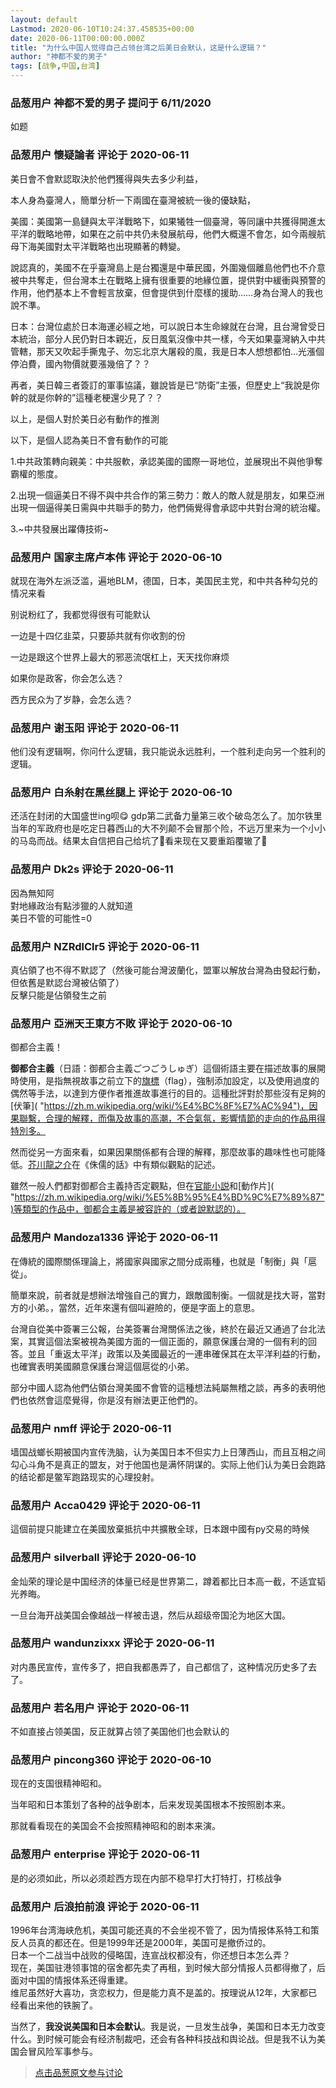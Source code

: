 ```yaml
---
layout: default
Lastmod: 2020-06-10T10:24:37.458535+00:00
date: 2020-06-11T00:00:00.000Z
title: "为什么中国人觉得自己占领台湾之后美日会默认，这是什么逻辑？"
author: "神都不爱的男子"
tags: [战争,中国,台湾]
---
```



### 品葱用户 **神都不爱的男子** 提问于 6/11/2020
    
如题
    
                

### 品葱用户 **懷疑論者** 评论于 2020-06-11
        
美日會不會默認取決於他們獲得與失去多少利益，  
  
本人身為臺灣人，簡單分析一下兩國在臺灣被統一後的優缺點，  
  
美國：美國第一島鏈與太平洋戰略下，如果犧牲一個臺灣，等同讓中共獲得開進太平洋的戰略地帶，如果在之前中共仍未發展航母，他們大概還不會怎，如今兩艘航母下海美國對太平洋戰略也出現顯著的轉變。  
  
說認真的，美國不在乎臺灣島上是台獨還是中華民國，外圍幾個離島他們也不介意被中共奪走，但台灣本土在戰略上擁有很重要的地緣位置，提供對中緩衝與預警的作用，他們基本上不會輕言放棄，但會提供到什麼樣的援助……身為台灣人的我也說不準。  
  
日本：台灣位處於日本海運必經之地，可以說日本生命線就在台灣，且台灣曾受日本統治，部分人民仍對日本親近，反日風氣沒像中共一樣，今天如果臺灣納入中共管轄，那天又吹起手撕鬼子、勿忘北京大屠殺的風，我是日本人想想都怕…光漲個停泊費，國內物價就要漲幾倍了？？  
  
再者，美日韓三者簽訂的軍事協議，雖說皆是已“防衛”主張，但歷史上“我說是你幹的就是你幹的”這種老梗還少見了？？  
  
以上，是個人對於美日必有動作的推測  
  
以下，是個人認為美日不會有動作的可能  
  
1.中共政策轉向親美：中共服軟，承認美國的國際一哥地位，並展現出不與他爭奪霸權的態度。  
  
2.出現一個逼美日不得不與中共合作的第三勢力：敵人的敵人就是朋友，如果亞洲出現一個逼得美日需與中共聯手的勢力，他們倆覺得會承認中共對台灣的統治權。  
  
3.~中共發展出躍傳技術~
        
                

### 品葱用户 **国家主席卢本伟** 评论于 2020-06-10
        
就现在海外左派泛滥，遍地BLM，德国，日本，美国民主党，和中共各种勾兑的情况来看  
  
别说粉红了，我都觉得很有可能默认  
  
一边是十四亿韭菜，只要舔共就有你收割的份  
  
一边是跟这个世界上最大的邪恶流氓杠上，天天找你麻烦  
  
如果你是政客，你会怎么选？  
  
西方民众为了岁静，会怎么选？
        
                

### 品葱用户 **谢玉阳** 评论于 2020-06-11
        
他们没有逻辑啊，你问什么逻辑，我只能说永远胜利，一个胜利走向另一个胜利的逻辑。
        
                

### 品葱用户 **白糸射在黑丝腿上** 评论于 2020-06-10
        
还活在封闭的大国盛世ing呗😋 gdp第二武备力量第三收个破岛怎么了。加尔铁里当年的军政府也是吃定日暮西山的大不列颠不会冒那个险，不远万里来为一个小小的马岛而战。结果太自信把自己给坑了🤗看来现在又要重蹈覆辙了🤗
        
                

### 品葱用户 **Dk2s** 评论于 2020-06-11
        
因為無知阿  
對地緣政治有點涉獵的人就知道  
美日不管的可能性=0
        
                

### 品葱用户 **NZRdlClr5** 评论于 2020-06-11
        
真佔領了也不得不默認了（然後可能台灣波蘭化，盟軍以解放台灣為由發起行動，但依舊是默認台灣被佔領了）  
反擊只能是佔領發生之前
        
                

### 品葱用户 **亞洲天王東方不敗** 评论于 2020-06-10
        
御都合主義！  
  
  
**御都合主義**（日語：御都合主義ごつごうしゅぎ）這個術語主要在描述故事的展開時使用，是指無視故事之前立下的[旗標]( "https://zh.m.wikipedia.org/wiki/%E6%97%97%E6%A8%99_(%E6%95%85%E4%BA%8B)")（flag），強制添加設定，以及使用過度的偶然等手法，以達到方便作者推進故事進行的目的。這種批評對於那些沒有足夠的[伏筆]( "https://zh.m.wikipedia.org/wiki/%E4%BC%8F%E7%AC%94")，因果聯繫，合理的解釋，而傷及故事的高潮，不合氣氛，影響情節的走向的作品用得特別多。  
  
  
然而從另一方面來看，如果因果關係都有合理的解釋，那麼故事的趣味性也可能降低。[芥川龍之介]( "https://zh.m.wikipedia.org/wiki/%E8%8A%A5%E5%B7%9D%E9%BE%99%E4%B9%8B%E4%BB%8B")在《侏儒的話》中有類似觀點的記述。  
  
  
雖然一般人們都對御都合主義持否定觀點，但在[官能小説]( "https://zh.m.wikipedia.org/wiki/%E8%89%B2%E6%83%85%E5%B0%8F%E8%AF%B4")和[動作片]( "https://zh.m.wikipedia.org/wiki/%E5%8B%95%E4%BD%9C%E7%89%87")等類型的作品中，御都合主義是被容許的（或者說默認的）。
        
                

### 品葱用户 **Mandoza1336** 评论于 2020-06-11
        
在傳統的國際關係理論上，將國家與國家之間分成兩種，也就是「制衡」與「扈從」。  
  
簡單來說，前者就是想辦法增強自己的實力，跟敵國制衡。一個就是找大哥，當對方的小弟。，當然，近年來還有個叫避險的，便是字面上的意思。  
  
台灣自從美中簽署三公報，台美簽署台灣關係法之後，終於在最近又通過了台北法案，其實這個法案被視為美國方面的一個正面的，願意保護台灣的一個有利的回答。並且「重返太平洋」政策以及美國最近的一連串確保其在太平洋利益的行動，也確實表明美國願意保護台灣這個扈從的小弟。  
  
部分中國人認為他們佔領台灣美國不會管的這種想法純屬無稽之談，再多的表明他們也依然會這麼覺得，你是沒有辦法更正他們的。
        
                

### 品葱用户 **nmff** 评论于 2020-06-11
        
墙国战螂长期被国内宣传洗脑，认为美国日本不但实力上日薄西山，而且互相之间勾心斗角不是真正的盟友，对于他国也是满怀阴谋的。实际上他们认为美日会跑路的结论都是鳖军跑路现实的心理投射。
        
                

### 品葱用户 **Acca0429** 评论于 2020-06-11
        
這個前提只能建立在美國放棄抵抗中共擴散全球，日本跟中國有py交易的時候
        
                

### 品葱用户 **silverball** 评论于 2020-06-10
        
金灿荣的理论是中国经济的体量已经是世界第二，蹲着都比日本高一截，不适宜韬光养晦。  
  
一旦台海开战美国会像越战一样被击退，然后从超级帝国沦为地区大国。
        
                

### 品葱用户 **wandunzixxx** 评论于 2020-06-11
        
对内愚民宣传，宣传多了，把自我都愚弄了，自己都信了，这种情况历史多了去了。
        
                

### 品葱用户 **若名用户** 评论于 2020-06-11
        
不如直接占领美国，反正就算占领了美国他们也会默认的
        
                

### 品葱用户 **pincong360** 评论于 2020-06-10
        
现在的支国很精神昭和。  
  
当年昭和日本策划了各种的战争剧本，后来发现美国根本不按照剧本来。  
  
那就看看现在的美国会不会按照精神昭和的剧本来演。
        
                

### 品葱用户 **enterprise** 评论于 2020-06-11
        
是的必须如此，所以必须趁西方现在内部不稳早打大打特打，打核战争
        
                

### 品葱用户 **后浪拍前浪** 评论于 2020-06-11
        
1996年台湾海峡危机，美国可能还真的不会坐视不管了，因为情报体系特工和策反人员真的都还在。但是1999年还是2000年，美国可是撤侨过的。  
日本一个二战当中战败的侵略国，连宣战权都没有，你还想日本怎么弄？  
现在，美国驻港领事馆的宿舍都先卖了再租，到时候大部分情报人员都得撤了，后面对中国的情报体系还得重建。  
维尼虽然好大喜功，贪恋权力，但是能力真不是盖的。按理说从12年，大家都已经看出来他的铁腕了。  
  
当然了，**我没说美国和日本会默认**。我是说，一旦发生战争，美国和日本无力改变什么。到时候可能会有经济制裁吧，还会有各种科技战和舆论战。但是我不认为美国会冒风险军事参与。
        
                





> [点击品葱原文参与讨论](https://pincong.rocks/question/27063)

